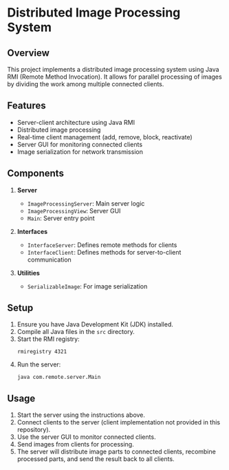 # Distributed Image Processing System

## Overview

This project implements a distributed image processing system using Java RMI (Remote Method Invocation). It allows for parallel processing of images by dividing the work among multiple connected clients.

## Features

- Server-client architecture using Java RMI
- Distributed image processing
- Real-time client management (add, remove, block, reactivate)
- Server GUI for monitoring connected clients
- Image serialization for network transmission

## Components

1. **Server**
   - `ImageProcessingServer`: Main server logic
   - `ImageProcessingView`: Server GUI
   - `Main`: Server entry point

2. **Interfaces**
   - `InterfaceServer`: Defines remote methods for clients
   - `InterfaceClient`: Defines methods for server-to-client communication

3. **Utilities**
   - `SerializableImage`: For image serialization

## Setup

1. Ensure you have Java Development Kit (JDK) installed.
2. Compile all Java files in the `src` directory.
3. Start the RMI registry:
   ```
   rmiregistry 4321
   ```
4. Run the server:
   ```
   java com.remote.server.Main
   ```

## Usage

1. Start the server using the instructions above.
2. Connect clients to the server (client implementation not provided in this repository).
3. Use the server GUI to monitor connected clients.
4. Send images from clients for processing.
5. The server will distribute image parts to connected clients, recombine processed parts, and send the result back to all clients.

